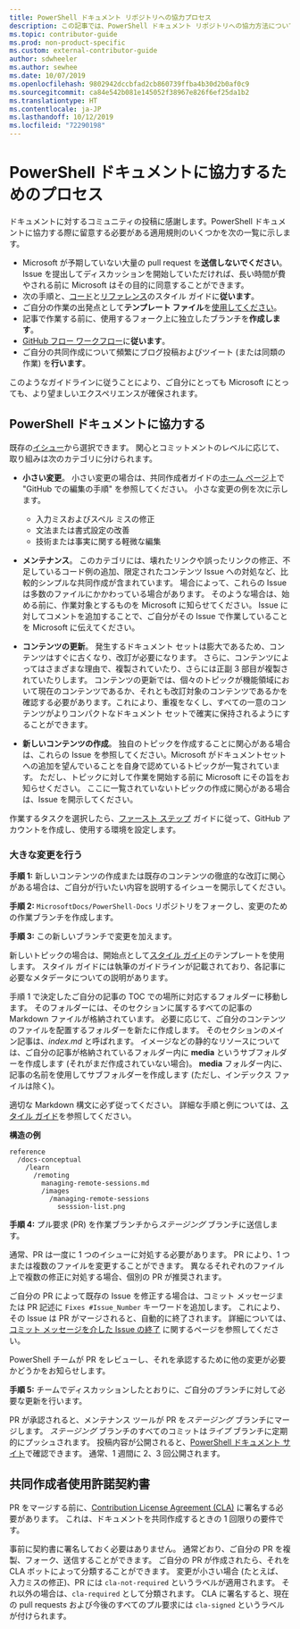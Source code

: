 ```yaml
---
title: PowerShell ドキュメント リポジトリへの協力プロセス
description: この記事では、PowerShell ドキュメント リポジトリへの協力方法について簡単に紹介します。 使用するリポジトリについて、コンテンツを整理するプロセスについて、さらにコード サンプルなどの資産を管理するためのポリシーについて説明します。
ms.topic: contributor-guide
ms.prod: non-product-specific
ms.custom: external-contributor-guide
author: sdwheeler
ms.author: sewhee
ms.date: 10/07/2019
ms.openlocfilehash: 9802942dccbfad2cb860739ffba4b30d2b0af0c9
ms.sourcegitcommit: ca84e542b081e145052f38967e826f6ef25da1b2
ms.translationtype: HT
ms.contentlocale: ja-JP
ms.lasthandoff: 10/12/2019
ms.locfileid: "72290198"
---
```

# <a name="process-for-contributing-to-powershell-docs"></a>PowerShell ドキュメントに協力するためのプロセス

ドキュメントに対するコミュニティの投稿に感謝します。PowerShell ドキュメントに協力する際に留意する必要がある適用規則のいくつかを次の一覧に示します。

- Microsoft が予期していない大量の pull request を**送信しないでください**。 Issue を提出してディスカッションを開始していただければ、長い時間が費やされる前に Microsoft はその目的に同意することができます。
- 次の手順と、[コード](powershell-style-code.md)と[リファレンス](powershell-style-reference.md)のスタイル ガイドに**従います**。
- ご自分の作業の出発点として**テンプレート ファイル**を[使用してください](powershell-style-basic-markdown.md)。
- 記事で作業する前に、使用するフォーク上に独立したブランチを**作成します**。
- [GitHub フロー ワークフロー](../how-to-write-workflows-major.md)に**従います**。
- ご自分の共同作成について頻繁にブログ投稿およびツイート (または同類の作業) を**行います**。

このようなガイドラインに従うことにより、ご自分にとっても Microsoft にとっても、より望ましいエクスペリエンスが確保されます。

## <a name="make-a-contribution-to-powershell-docs"></a>PowerShell ドキュメントに協力する

既存の[イシュー](https://github.com/MicrosoftDocs/PowerShell-Docs/issues/new/choose)から選択できます。
関心とコミットメントのレベルに応じて、取り組みは次のカテゴリに分けられます。

- **小さい変更**。 小さい変更の場合は、共同作成者ガイドの[ホーム ページ](../index.md#quick-edits-to-existing-documents)上で "GitHub での編集の手順" を参照してください。 小さな変更の例を次に示します。

  - 入力ミスおよびスペル ミスの修正
  - 文法または書式設定の改善
  - 技術または事実に関する軽微な編集

- **メンテナンス**。 このカテゴリには、壊れたリンクや誤ったリンクの修正、不足しているコード例の追加、限定されたコンテンツ Issue への対処など、比較的シンプルな共同作成が含まれています。 場合によって、これらの Issue は多数のファイルにかかわっている場合があります。 そのような場合は、始める前に、作業対象とするものを Microsoft に知らせてください。 Issue に対してコメントを追加することで、ご自分がその Issue で作業していることを Microsoft に伝えてください。

- **コンテンツの更新**。 発生するドキュメント セットは膨大であるため、コンテンツはすぐに古くなり、改訂が必要になります。 さらに、コンテンツによってはさまざまな理由で、複製されていたり、さらには正副 3 部目が複製されていたりします。 コンテンツの更新では、個々のトピックが機能領域において現在のコンテンツであるか、それとも改訂対象のコンテンツであるかを確認する必要があります。これにより、重複をなくし、すべての一意のコンテンツがよりコンパクトなドキュメント セットで確実に保持されるようにすることができます。

- **新しいコンテンツの作成**。 独自のトピックを作成することに関心がある場合は、これらの Issue を参照してください。Microsoft がドキュメントセットへの追加を望んでいることを自身で認めているトピックが一覧されています。 ただし、トピックに対して作業を開始する前に Microsoft にその旨をお知らせください。 ここに一覧されていないトピックの作成に関心がある場合は、Issue を開示してください。

作業するタスクを選択したら、[ファースト ステップ](../get-started-setup-github.md) ガイドに従って、GitHub アカウントを作成し、使用する環境を設定します。

### <a name="making-large-changes"></a>大きな変更を行う

**手順 1:** 新しいコンテンツの作成または既存のコンテンツの徹底的な改訂に関心がある場合は、ご自分が行いたい内容を説明するイシューを開示してください。

**手順 2:** `MicrosoftDocs/PowerShell-Docs` リポジトリをフォークし、変更のための作業ブランチを作成します。

**手順 3:** この新しいブランチで変更を加えます。

新しいトピックの場合は、開始点として[スタイル ガイド](powershell-style-basic-markdown.md)のテンプレートを使用します。 スタイル ガイドには執筆のガイドラインが記載されており、各記事に必要なメタデータについての説明があります。

手順 1 で決定したご自分の記事の TOC での場所に対応するフォルダーに移動します。
そのフォルダーには、そのセクションに属するすべての記事の Markdown ファイルが格納されています。 必要に応じて、ご自分のコンテンツのファイルを配置するフォルダーを新たに作成します。 そのセクションのメイン記事は、*index.md* と呼ばれます。
イメージなどの静的なリソースについては、ご自分の記事が格納されているフォルダー内に **media** というサブフォルダーを作成します (それがまだ作成されていない場合)。 **media** フォルダー内に、記事の名前を使用してサブフォルダーを作成します (ただし、インデックス ファイルは除く)。

適切な Markdown 構文に必ず従ってください。 詳細な手順と例については、[スタイル ガイド](powershell-style-basic-markdown.md)を参照してください。

**構造の例**

```
reference
  /docs-conceptual
    /learn
      /remoting
        managing-remote-sessions.md
        /images
          /managing-remote-sessions
            sesssion-list.png
```

**手順 4:** プル要求 (PR) を作業ブランチから*ステージング* ブランチに送信します。

通常、PR は一度に 1 つのイシューに対処する必要があります。 PR により、1 つまたは複数のファイルを変更することができます。 異なるそれぞれのファイル上で複数の修正に対処する場合、個別の PR が推奨されます。

ご自分の PR によって既存の Issue を修正する場合は、コミット メッセージまたは PR 記述に `Fixes #Issue_Number` キーワードを追加します。 これにより、その Issue は PR がマージされると、自動的に終了されます。 詳細については、[コミット メッセージを介した Issue の終了](https://help.github.com/articles/closing-issues-via-commit-messages/) に関するページを参照してください。

PowerShell チームが PR をレビューし、それを承認するために他の変更が必要かどうかをお知らせします。

**手順 5:** チームでディスカッションしたとおりに、ご自分のブランチに対して必要な更新を行います。

PR が承認されると、メンテナンス ツールが PR を*ステージング* ブランチにマージします。 *ステージング* ブランチのすべてのコミットは*ライブ* ブランチに定期的にプッシュされます。 投稿内容が公開されると、[PowerShell ドキュメント サイト](https://docs.microsoft.com/PowerShell/)で確認できます。 通常、1 週間に 2、3 回公開されます。

## <a name="contributor-license-agreement"></a>共同作成者使用許諾契約書

PR をマージする前に、[Contribution License Agreement (CLA)](https://cla.opensource.microsoft.com/MicrosoftDocs/PowerShell-Docs) に署名する必要があります。 これは、ドキュメントを共同作成するときの 1 回限りの要件です。

事前に契約書に署名しておく必要はありません。 通常どおり、ご自分の PR を複製、フォーク、送信することができます。
ご自分の PR が作成されたら、それを CLA ボットによって分類することができます。 変更が小さい場合 (たとえば、入力ミスの修正)、PR には `cla-not-required` というラベルが適用されます。 それ以外の場合は、`cla-required` として分類されます。 CLA に署名すると、現在の pull requests および今後のすべてのプル要求には `cla-signed` というラベルが付けられます。
